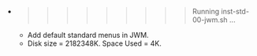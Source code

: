 * >>>>>>>>> Running inst-std-00-jwm.sh ...
  * Add default standard menus in JWM.
  * Disk size = 2182348K. Space Used = 4K.
